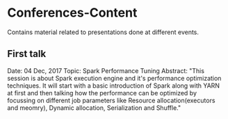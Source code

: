 # Conferences-Content
Contains material related to presentations done at different events.

## First talk 
Date: 04 Dec, 2017
Topic: Spark Performance Tuning
Abstract: "This session is about Spark execution engine and it's performance optimization techniques. It will start with a basic introduction of Spark along with YARN at first and then talking how the performance can be optimized by focussing on different job parameters like Resource allocation(executors and meomry), Dynamic allocation, Serialization and Shuffle."


